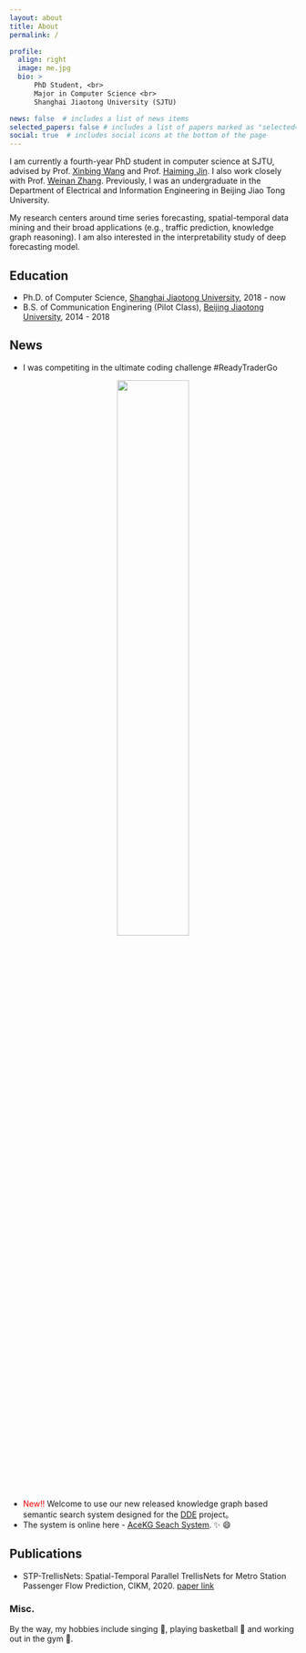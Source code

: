 ```yaml
---
layout: about
title: About
permalink: /

profile:
  align: right
  image: me.jpg
  bio: >
      PhD Student, <br>
      Major in Computer Science <br>
      Shanghai Jiaotong University (SJTU)

news: false  # includes a list of news items
selected_papers: false # includes a list of papers marked as "selected={true}"
social: true  # includes social icons at the bottom of the page
---
```


I am currently a fourth-year PhD student in computer science at SJTU, advised by Prof. [Xinbing Wang](https://www.cs.sjtu.edu.cn/~wang-xb/) and Prof. [Haiming Jin](https://jhc.sjtu.edu.cn/~haimingjin/). I also work closely with Prof. [Weinan Zhang](https://wnzhang.net/). Previously, I was an undergraduate in the Department of Electrical and Information Engineering in Beijing Jiao Tong University.

My research centers around time series forecasting, spatial-temporal data mining and their broad applications (e.g., traffic prediction, knowledge graph reasoning). I am also interested in the interpretability study of deep forecasting model.

## Education

* Ph.D. of Computer Science, [Shanghai Jiaotong University](https://en.sjtu.edu.cn/), 2018 - now
* B.S. of Communication Enginering (Pilot Class), [Beijing Jiaotong University](http://en.njtu.edu.cn/), 2014 - 2018

## News
* I was competiting in the ultimate coding challenge #ReadyTraderGo
<div align="center">
<img src=https://8296840.fs1.hubspotusercontent-na1.net/hubfs/8296840/Im_Completing_in_RTG_4.gif?utm_medium=email&_hsmi=249193716&_hsenc=p2ANqtz-_i0zrgMYAOIsws1bqJC_cCkjlqPeHoNtg1ELFweT5AJAa3ph64ltaCpgo9FymhvqVl2UWvSfyG8NUmFEKHLrQwWng6FQ&utm_content=249193716&utm_source=hs_email width=50% />
</div>

* <span style="color:red">New!!</span> Welcome to use our new released knowledge graph based semantic search system designed for the [DDE](https://www.ddeworld.org/) project。
* The system is online here - [AceKG Seach System](https://search.acekg.cn). :sparkles: :smile:

## Publications
* STP-TrellisNets: Spatial-Temporal Parallel TrellisNets for Metro Station Passenger Flow Prediction, CIKM, 2020. 
  [paper link](https://dl.acm.org/doi/10.1145/3340531.3411874)

### Misc.

By the way, my hobbies include singing :musical_score:, playing basketball :basketball: and working out in the gym :muscle:.
